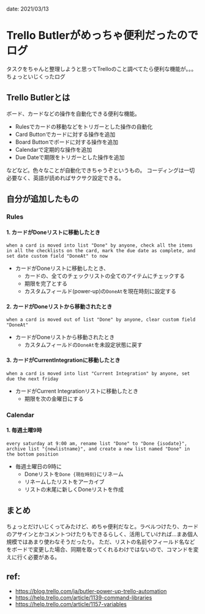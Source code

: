 date: 2021/03/13

# Trello Butlerがめっちゃ便利だったのでログ

タスクをちゃんと整理しようと思ってTrelloのこと調べてたら便利な機能が。。。
ちょっといじくったログ

## Trello Butlerとは

ボード、カードなどの操作を自動化できる便利な機能。

- Rulesでカードの移動などをトリガーとした操作の自動化
- Card Buttonでカードに対する操作を追加
- Board Buttonでボードに対する操作を追加
- Calendarで定期的な操作を追加
- Due Dateで期限をトリガーとした操作を追加

などなど。色々なことが自動化できちゃうぞというもの。
コーディングは一切必要なく、英語が読めればサクサク設定できる。

## 自分が追加したもの

### Rules

#### 1. カードがDoneリストに移動したとき

```
when a card is moved into list "Done" by anyone, check all the items in all the checklists on the card, mark the due date as complete, and set date custom field "DoneAt" to now
```

- カードがDoneリストに移動したとき、
	- カードの、全てのチェックリストの全てのアイテムにチェックする
	- 期限を完了とする
	- カスタムフィールド(power-up)の`DoneAt`を現在時刻に設定する

#### 2. カードがDoneリストから移動されたとき

```
when a card is moved out of list "Done" by anyone, clear custom field "DoneAt"
```

- カードがDoneリストから移動されたとき
	- カスタムフィールドの`DoneAt`を未設定状態に戻す

#### 3. カードがCurrentIntegrationに移動したとき

```
when a card is moved into list "Current Integration" by anyone, set due the next friday
```

- カードがCurrent Integrationリストに移動したとき
	- 期限を次の金曜日にする

### Calendar

#### 1. 毎週土曜9時

```
every saturday at 9:00 am, rename list "Done" to "Done {isodate}", archive list "{newlistname}", and create a new list named "Done" in the bottom position
```

- 毎週土曜日の9時に
	- Doneリストを`Done {現在時刻}`にリネーム
	- リネームしたリストをアーカイブ
	- リストの末尾に新しくDoneリストを作成

## まとめ

ちょっとだけいじくってみたけど、めちゃ便利だなと。ラベルつけたり、カードのアサインとかコメントつけたりもできるらしく、活用していければ...まあ個人規模ではあまり使わなそうだったり。
ただ、リストの名前やフィールド名などをボードで変更した場合、同期を取ってくれるわけではないので、コマンドを変えに行く必要がある。

## ref:

- https://blog.trello.com/ja/butler-power-up-trello-automation
- https://help.trello.com/article/1139-command-libraries
- https://help.trello.com/article/1157-variables